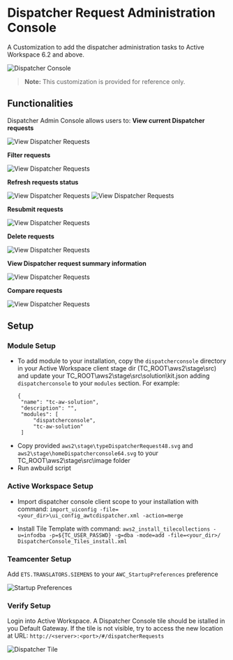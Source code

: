 # Dispatcher Request Administration Console
A Customization to add the dispatcher administration tasks to Active Workspace 6.2 and above. 

![Dispatcher Console](/images/1a-DispatcherConsole.png)

> **Note:**
> This customization is provided for reference only.

## Functionalities
Dispatcher Admin Console allows users to:
**View current Dispatcher requests**

![View Dispatcher Requests](/images/1-DispatcherConsole.png)

**Filter requests**

![View Dispatcher Requests](/images/2-DispatcherConsole.png)

**Refresh requests status**

![View Dispatcher Requests](/images/3-DispatcherConsole.png)
![View Dispatcher Requests](/images/4-DispatcherConsole.png)

**Resubmit requests**

![View Dispatcher Requests](/images/5-DispatcherConsole.png)

**Delete requests**

![View Dispatcher Requests](/images/6-DispatcherConsole.png)

**View Dispatcher request summary information**

![View Dispatcher Requests](/images/7-DispatcherConsole.png)

**Compare requests**

![View Dispatcher Requests](/images/8-DispatcherConsole.png)

## Setup

### Module Setup
 - To add module to your installation, copy the `dispatcherconsole` directory in your Active Workspace client stage dir (TC_ROOT\aws2\stage\src) and update your TC_ROOT\aws2\stage\src\solution\kit.json adding `dispatcherconsole` to your `modules` section. For example:
   ```
   {
    "name": "tc-aw-solution",
    "description": "",
    "modules": [
        "dispatcherconsole",       
        "tc-aw-solution"
    ]
    ```
 - Copy provided `aws2\stage\typeDispatcherRequest48.svg` and `aws2\stage\homeDispatcherconsole64.svg` to your TC_ROOT\aws2\stage\src\image folder
 - Run awbuild script

### Active Workspace Setup
 - Import dispatcher console client scope to your installation with command:
`import_uiconfig -file=<your_dir>\ui_config_awtcdispatcher.xml -action=merge`

 - Install Tile Template with command:
`aws2_install_tilecollections -u=infodba -p=${TC_USER_PASSWD} -g=dba -mode=add -file=<your_dir>/ DispatcherConsole_Tiles_install.xml`

### Teamcenter Setup
Add `ETS.TRANSLATORS.SIEMENS` to your `AWC_StartupPreferences` preference

![Startup Preferences](/images/StartupPreferences.png)

### Verify Setup
Login into Active Workspace. A Dispatcher Console tile should be istalled in you Default Gateway. If the tile is not visible, try to access the new location at URL:
`http://<server>:<port>/#/dispatcherRequests`

![Dispatcher Tile](/images/9-DispatcherConsole.png)


